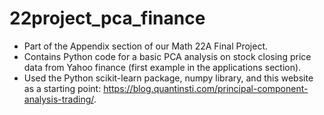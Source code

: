 # 22project_pca_finance

* Part of the Appendix section of our Math 22A Final Project.
* Contains Python code for a basic PCA analysis on stock closing price data from Yahoo finance (first example in the applications section).
* Used the Python scikit-learn package, numpy library, and this website as a starting point: https://blog.quantinsti.com/principal-component-analysis-trading/.
